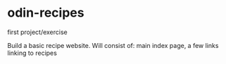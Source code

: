 # odin-recipes
first project/exercise

Build a basic recipe website. Will consist of: main index page, a few links linking to recipes
